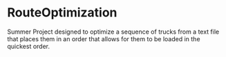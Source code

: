 # RouteOptimization
Summer Project designed to optimize a sequence of trucks from a text file that places them in an order that allows for them to be loaded in the quickest order.
